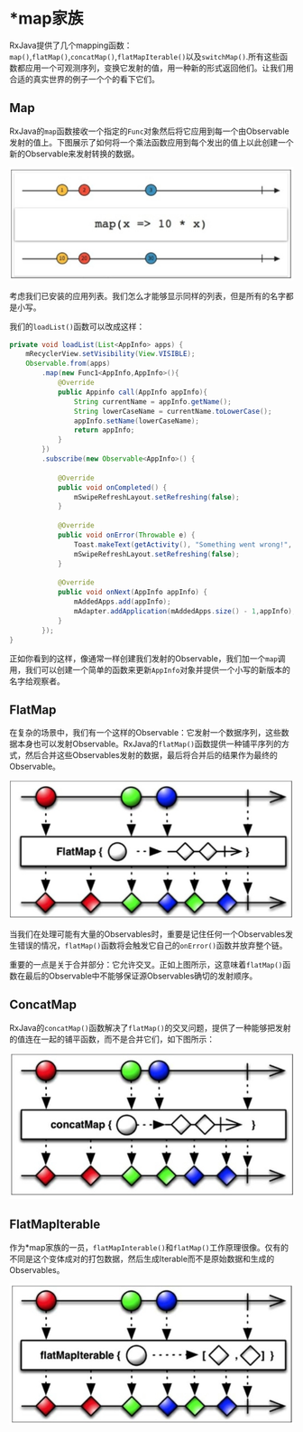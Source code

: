# *map家族

RxJava提供了几个mapping函数：`map()`,`flatMap()`,`concatMap()`,`flatMapIterable()`以及`switchMap()`.所有这些函数都应用一个可观测序列，变换它发射的值，用一种新的形式返回他们。让我们用合适的真实世界的例子一个个的看下它们。

## Map

RxJava的`map`函数接收一个指定的`Func`对象然后将它应用到每一个由Observable发射的值上。下图展示了如何将一个乘法函数应用到每个发出的值上以此创建一个新的Observable来发射转换的数据。

![](chapter5_1.png)

考虑我们已安装的应用列表。我们怎么才能够显示同样的列表，但是所有的名字都是小写。

我们的`loadList()`函数可以改成这样：
```java
private void loadList(List<AppInfo> apps) {
    mRecyclerView.setVisibility(View.VISIBLE);
    Observable.from(apps)
        .map(new Func1<AppInfo,AppInfo>(){
            @Override
            public Appinfo call(AppInfo appInfo){
                String currentName = appInfo.getName();
                String lowerCaseName = currentName.toLowerCase();
                appInfo.setName(lowerCaseName);
                return appInfo;
            }
        })
        .subscribe(new Observable<AppInfo>() {

            @Override
            public void onCompleted() {
                mSwipeRefreshLayout.setRefreshing(false);
            }

            @Override
            public void onError(Throwable e) {
                Toast.makeText(getActivity(), "Something went wrong!", Toast.LENGTH_SHORT).show();
                mSwipeRefreshLayout.setRefreshing(false);
            }

            @Override
            public void onNext(AppInfo appInfo) {
                mAddedApps.add(appInfo); 
                mAdapter.addApplication(mAddedApps.size() - 1,appInfo);
            }
        });
}
```

正如你看到的这样，像通常一样创建我们发射的Observable，我们加一个`map`调用，我们可以创建一个简单的函数来更新`AppInfo`对象并提供一个小写的新版本的名字给观察者。

## FlatMap

在复杂的场景中，我们有一个这样的Observable：它发射一个数据序列，这些数据本身也可以发射Observable。RxJava的`flatMap()`函数提供一种铺平序列的方式，然后合并这些Observables发射的数据，最后将合并后的结果作为最终的Observable。

![](chapter5_2.png)

当我们在处理可能有大量的Observables时，重要是记住任何一个Observables发生错误的情况，`flatMap()`函数将会触发它自己的`onError()`函数并放弃整个链。

重要的一点是关于合并部分：它允许交叉。正如上图所示，这意味着`flatMap()`函数在最后的Observable中不能够保证源Observables确切的发射顺序。

## ConcatMap

RxJava的`concatMap()`函数解决了`flatMap()`的交叉问题，提供了一种能够把发射的值连在一起的铺平函数，而不是合并它们，如下图所示：

![](chapter5_3.png)

## FlatMapIterable

作为*map家族的一员，`flatMapInterable()`和`flatMap()`工作原理很像。仅有的不同是这个变体成对的打包数据，然后生成Iterable而不是原始数据和生成的Observables。

![](chapter5_4.png)

















